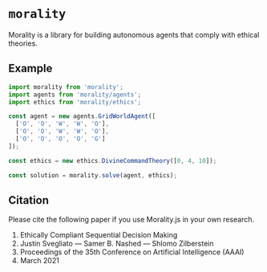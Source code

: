 # `morality`

Morality is a library for building autonomous agents that comply with ethical theories.

## Example

```js
import morality from 'morality';
import agents from 'morality/agents';
import ethics from 'morality/ethics';

const agent = new agents.GridWorldAgent([
  ['O', 'O', 'W', 'W', 'O'],
  ['O', 'O', 'W', 'W', 'O'],
  ['O', 'O', 'O', 'O', 'G']
]);

const ethics = new ethics.DivineCommandTheory([0, 4, 10]);

const solution = morality.solve(agent, ethics);
```

## Citation

Please cite the following paper if you use Morality.js in your own research.

1. Ethically Compliant Sequential Decision Making
2. Justin Svegliato — Samer B. Nashed — Shlomo Zilberstein
3. Proceedings of the 35th Conference on Artificial Intelligence (AAAI)
4. March 2021
